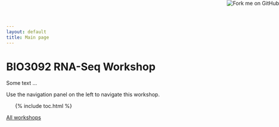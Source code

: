 ```yaml
---
layout: default
title: Main page
---
```



<a href="https://github.com/UoE-BIO3092/rna-seq"><img style="position: absolute; top: 0; right: 0; border: 0;" src="https://camo.githubusercontent.com/e7bbb0521b397edbd5fe43e7f760759336b5e05f/68747470733a2f2f73332e616d617a6f6e6177732e636f6d2f6769746875622f726962626f6e732f666f726b6d655f72696768745f677265656e5f3030373230302e706e67" alt="Fork me on GitHub" data-canonical-src="https://s3.amazonaws.com/github/ribbons/forkme_right_green_007200.png"></a>

# BIO3092 RNA-Seq Workshop

Some text ...

Use the navigation panel on the left to navigate this workshop.

<ol>
{% include toc.html %}
</ol>

[All workshops](https://uoe-bio3092.github.io/BIO3092/)
